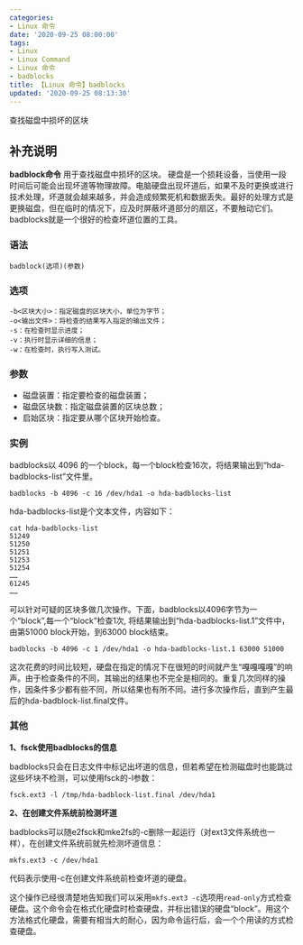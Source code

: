 ```yaml
---
categories:
- Linux 命令
date: '2020-09-25 08:00:00'
tags:
- Linux
- Linux Command
- Linux 命令
- badblocks
title: 【Linux 命令】badblocks
updated: '2020-09-25 08:13:30'
---
```


查找磁盘中损坏的区块

## 补充说明

**badblock命令** 用于查找磁盘中损坏的区块。 硬盘是一个损耗设备，当使用一段时间后可能会出现坏道等物理故障。电脑硬盘出现坏道后，如果不及时更换或进行技术处理，坏道就会越来越多，并会造成频繁死机和数据丢失。最好的处理方式是更换磁盘，但在临时的情况下，应及时屏蔽坏道部分的扇区，不要触动它们。badblocks就是一个很好的检查坏道位置的工具。

###  语法

```shell
badblock(选项)(参数)
```

###  选项

```shell
-b<区块大小>：指定磁盘的区块大小，单位为字节；
-o<输出文件>：将检查的结果写入指定的输出文件；
-s：在检查时显示进度；
-v：执行时显示详细的信息；
-w：在检查时，执行写入测试。
```

###  参数

* 磁盘装置：指定要检查的磁盘装置；
* 磁盘区块数：指定磁盘装置的区块总数；
* 启始区块：指定要从哪个区块开始检查。

###  实例

badblocks以 4096 的一个block，每一个block检查16次，将结果输出到“hda-badblocks-list”文件里。

```shell
badblocks -b 4096 -c 16 /dev/hda1 -o hda-badblocks-list
```

hda-badblocks-list是个文本文件，内容如下：

```shell
cat hda-badblocks-list
51249
51250
51251
51253
51254
……
61245
……
```

可以针对可疑的区块多做几次操作。下面，badblocks以4096字节为一个“block”,每一个“block”检查1次, 将结果输出到“hda-badblocks-list.1”文件中，由第51000 block开始，到63000 block结束。

```shell
badblocks -b 4096 -c 1 /dev/hda1 -o hda-badblocks-list.1 63000 51000
```

这次花费的时间比较短，硬盘在指定的情况下在很短的时间就产生“嘎嘎嘎嘎”的响声。由于检查条件的不同，其输出的结果也不完全是相同的。重复几次同样的操作，因条件多少都有些不同，所以结果也有所不同。进行多次操作后，直到产生最后的hda-badblock-list.final文件。

###  其他

**1、fsck使用badblocks的信息** 

badblocks只会在日志文件中标记出坏道的信息，但若希望在检测磁盘时也能跳过这些坏块不检测，可以使用fsck的-l参数：

```
fsck.ext3 -l /tmp/hda-badblock-list.final /dev/hda1
```

**2、在创建文件系统前检测坏道** 

badblocks可以随e2fsck和mke2fs的-c删除一起运行（对ext3文件系统也一样），在创建文件系统前就先检测坏道信息：

```shell
mkfs.ext3 -c /dev/hda1
```

代码表示使用-c在创建文件系统前检查坏道的硬盘。

这个操作已经很清楚地告知我们可以采用`mkfs.ext3 -c`选项用`read-only`方式检查硬盘。这个命令会在格式化硬盘时检查硬盘，并标出错误的硬盘“block”。用这个方法格式化硬盘，需要有相当大的耐心，因为命令运行后，会一个个用读的方式检查硬盘。


<!-- Linux命令行搜索引擎：https://jaywcjlove.github.io/linux-command/ -->